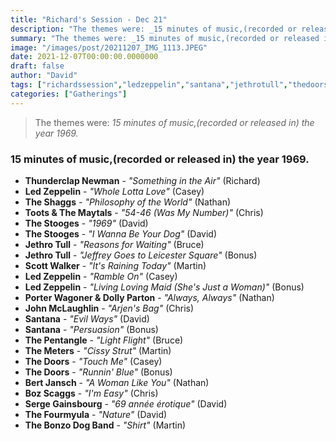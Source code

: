 ```yaml
---
title: "Richard's Session - Dec 21"
description: "The themes were: _15 minutes of music,(recorded or released in) the year 1969._"
summary: "The themes were: _15 minutes of music,(recorded or released in) the year 1969._"
image: "/images/post/20211207_IMG_1113.JPEG"
date: 2021-12-07T00:00:00.0000000
draft: false
author: "David"
tags: ["richardssession","ledzeppelin","santana","jethrotull","thedoors","scottwalker","bozscaggs","thestooges","sergegainsbourg","johnmclaughlin","thebonzodogband","theshaggs","themeters","bertjansch","thepentangle","thefourmyula","thunderclapnewman","tootsandthemaytals","porterwagoneranddollyparton"]
categories: ["Gatherings"]
---
```

> The themes were: _15 minutes of music,(recorded or released in) the year 1969._
### 15 minutes of music,(recorded or released in) the year 1969.
- **Thunderclap Newman** - _"Something in the Air"_ (Richard)
- **Led Zeppelin** - _"Whole Lotta Love"_ (Casey)
- **The Shaggs** - _"Philosophy of the World"_ (Nathan)
- **Toots & The Maytals** - _"54-46 (Was My Number)"_ (Chris)
- **The Stooges** - _"1969"_ (David)
- **The Stooges** - _"I Wanna Be Your Dog"_ (David)
- **Jethro Tull** - _"Reasons for Waiting"_ (Bruce)
- **Jethro Tull** - _"Jeffrey Goes to Leicester Square"_ (Bonus)
- **Scott Walker** - _"It's Raining Today"_ (Martin)
- **Led Zeppelin** - _"Ramble On"_ (Casey)
- **Led Zeppelin** - _"Living Loving Maid (She's Just a Woman)"_ (Bonus)
- **Porter Wagoner & Dolly Parton** - _"Always, Always"_ (Nathan)
- **John McLaughlin** - _"Arjen's Bag"_ (Chris)
- **Santana** - _"Evil Ways"_ (David)
- **Santana** - _"Persuasion"_ (Bonus)
- **The Pentangle** - _"Light Flight"_ (Bruce)
- **The Meters** - _"Cissy Strut"_ (Martin)
- **The Doors** - _"Touch Me"_ (Casey)
- **The Doors** - _"Runnin' Blue"_ (Bonus)
- **Bert Jansch** - _"A Woman Like You"_ (Nathan)
- **Boz Scaggs** - _"I'm Easy"_ (Chris)
- **Serge Gainsbourg** - _"69 année érotique"_ (David)
- **The Fourmyula** - _"Nature"_ (David)
- **The Bonzo Dog Band** - _"Shirt"_ (Martin)
